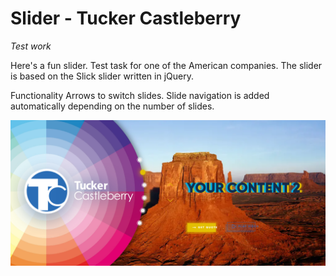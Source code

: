 # Slider - Tucker Castleberry
<i>Test work</i>

Here's a fun slider.
Test task for one of the American companies.
The slider is based on the Slick slider written in jQuery.

Functionality
Arrows to switch slides.
Slide navigation is added automatically depending on the number of slides.

![alt text](screenshot.png "screenshot.png")
